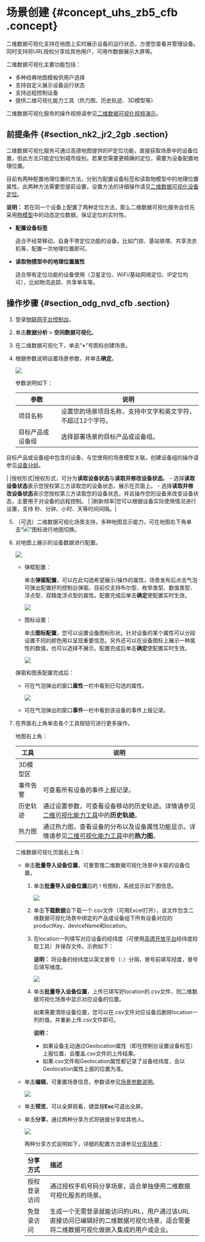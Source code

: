 # 场景创建 {#concept_uhs_zb5_cfb .concept}

二维数据可视化支持在地图上实时展示设备的运行状态，方便您查看并管理设备。同时支持将URL授权分享给其他用户，可用作数据展示大屏等。

二维数据可视化主要功能包括：

-   多种经典地图模板供用户选择
-   支持自定义展示设备运行状态
-   支持远程控制设备
-   提供二维可视化能力工具（热力图、历史轨迹、3D模型等）

二维数据可视化服务的操作视频请参见[二维数据可视化视频演示](../../../../cn.zh-CN/视频演示/二维数据可视化.md#)。

## 前提条件 {#section_nk2_jr2_2gb .section}

二维数据可视化服务可通过高德地图提供的IP定位功能，直接获取场景中的设备位置，但此方法只能定位到城市级别。若果您需要更精确的定位，需要为设备配置地理位置。

目前有两种配置地理位置的方法，分别为配置设备标签和读取物模型中的地理位置属性。此两种方法需要您提前设置，设置方法的详细操作请见[二维数据可视化设备定位](cn.zh-CN/空间数据可视化/二维数据可视化/设备定位.md#)。

**说明：** 若在同一个设备上配置了两种定位方法，那么二维数据可视化服务会优先采用[物模型](../../../../cn.zh-CN/用户指南/产品与设备/物模型/概述.md#)中的动态定位数据，保证定位的实时性。

-   **配置设备标签** 

    适合不经常移动，自身不带定位功能的设备，比如门锁、基站铁塔、共享洗衣机等，配置一次地理位置即可。

-   **读取物模型中的地理位置属性** 

    适合带有定位功能的设备使用（卫星定位、WiFi/基站网络定位、IP定位均可），比如物流追踪、共享单车等。


## 操作步骤 {#section_odg_nvd_cfb .section}

1.  登录[物联网平台控制台](https://iot.console.aliyun.com/)。
2.  单击**数据分析** \> **空间数据可视化**。
3.  在二维数据可视化下，单击“**+**”号图标创建场景。
4.  根据参数说明设置场景参数，并单击**确定**。

    ![](http://static-aliyun-doc.oss-cn-hangzhou.aliyuncs.com/assets/img/155550/156110987844070_zh-CN.png)

    参数说明如下：

    |参数|说明|
    |--|--|
    |项目名称|设置您的场景项目名称，支持中文字和英文字符，不超过12个字符。|
    |目标产品或设备组| 选择部署场景的目标产品或设备组。

 目标产品或设备组中包含的设备，与您使用的场景模型关联。创建设备组的操作请参见[设备分组](../../../../cn.zh-CN/用户指南/产品与设备/设备分组.md#)。

 |
    |授权形式|授权形式，可分为**读取设备状态**与**读取并修改设备状态**。     -   选择**读取设备状态**表示您授权第三方读取您的设备状态，展示在页面上。
    -   选择**读取并修改设备状态**表示您授权第三方读取您的设备状态，并且操作您的设备来改变设备状态，主要用于对设备的远程控制。
 |
    |刷新频率|您可以根据设备实际使用情况进行设置，支持 秒、分钟、小时、天等时间间隔。|

5.  （可选）二维数据可视化场景支持，多种地图显示能力，可在地图右下角单击“![](http://static-aliyun-doc.oss-cn-hangzhou.aliyuncs.com/assets/img/155550/156110987849087_zh-CN.png)”图标进行地图切换。
6.  对地图上展示的设备数据进行配置。

    ![](http://static-aliyun-doc.oss-cn-hangzhou.aliyuncs.com/assets/img/155550/156110987844071_zh-CN.png)

    -   弹框配置：

        单击**弹窗配置**，可以在此勾选希望展示/操作的属性，场景发布后点击气泡可弹出配置好的控制台弹窗。目前仅支持布尔型、枚举类型、数值类型、浮点型、双精度浮点型的属性。配置完成后单击**确定**使配置实时生效。

        ![](http://static-aliyun-doc.oss-cn-hangzhou.aliyuncs.com/assets/img/155550/156110987844074_zh-CN.png)

    -   图标设置：

        单击**图标配置**，您可以设置设备图标形状。针对设备的某个属性可以分段设置不同的颜色用以呈现重要信息。另外还可以在设备图标上展示一种属性的数值，也可以选择不展示。配置完成后单击**确定**使配置实时生效。

        ![](http://static-aliyun-doc.oss-cn-hangzhou.aliyuncs.com/assets/img/155550/156110987944075_zh-CN.png)

    弹窗和图表配置完成后：

    -   可在气泡弹出的窗口**属性**一栏中看到已勾选的属性。

        ![](http://static-aliyun-doc.oss-cn-hangzhou.aliyuncs.com/assets/img/155550/156110987944079_zh-CN.png)

    -   可在气泡弹出的窗口**事件**一栏中看到该设备的事件上报记录。
7.  在界面右上角单击各个工具按钮可进行更多操作。

    地图右上角：

    |工具|说明|
    |--|--|
    |3D模型区| |
    |事件告警|可查看所有设备的事件上报记录。|
    |历史轨迹|通过设置参数，可查看设备移动的历史轨迹。详情请参见[二维可视化能力工具](cn.zh-CN/空间数据可视化/二维数据可视化/3D模型区.md#)中的**历史轨迹**。|
    |热力图|通过热力图，查看设备的分布以及设备属性功能显示。详情请参见[二维可视化能力工具](cn.zh-CN/空间数据可视化/二维数据可视化/3D模型区.md#)中的**热力图**。|

    二维数据可视化页面右上角：

    -   单击**批量导入设备位置**，可重管理二维数据可视化场景中关联的设备位置。
        1.  单击**批量导入设备位置**后的`？`号图标，系统显示如下图信息。

            ![](http://static-aliyun-doc.oss-cn-hangzhou.aliyuncs.com/assets/img/155550/156110987944349_zh-CN.png)

        2.  单击**下载数据**会下载一个.csv文件（可用Excel打开），该文件包含二维数据可视化场景中绑定的产品或设备组下所有设备对应的productKey、deviceName和location。
        3.  在location一列填写对应设备的经纬度（可使用[高德开放平台](https://lbs.amap.com/console/show/picker)经纬度拾取工具）并保存文件。示例如下：

            **说明：** 将设备的经纬度以英文冒号（`:`）分隔，冒号前填写经度，冒号后填写维度。

            ![](http://static-aliyun-doc.oss-cn-hangzhou.aliyuncs.com/assets/img/155550/156110987944350_zh-CN.png)

        4.  单击**批量导入设备位置**，上传已填写好location的.csv文件，则二维数据可视化场景中显示对应设备的位置。

            如果需要清除设备位置，您可以在.csv文件对应设备后删除location一列的值，并重新上传.csv文件即可。

            **说明：** 

            -   如果设备主动通过Geolocation属性（即在控制台设置设备标签）上报位置，会覆盖.csv文件的上传结果。
            -   如果.csv文件和Geolocation属性都记录了设备经纬度，会以Geolocation属性上报的位置为准。
    -   单击**编辑**，可重置场景信息，参数请参见[场景参数说明](#)。

        ![](http://static-aliyun-doc.oss-cn-hangzhou.aliyuncs.com/assets/img/155550/156110988044081_zh-CN.png)

    -   单击**预览**，可以全屏观看，键盘按**Esc**可退出全屏。
    -   单击**分享**，通过两种分享方式将链接分享给其他人。

        ![](http://static-aliyun-doc.oss-cn-hangzhou.aliyuncs.com/assets/img/155550/156110988044083_zh-CN.png)

        两种分享方式说明如下，详细的配置方法请参见[分享场景](cn.zh-CN/空间数据可视化/分享场景.md#)：

        |分享方式|描述|
        |:---|:-|
        |授权登录访问|通过授权手机号码分享场景，适合单独使用二维数据可视化服务的场景。|
        |免登录访问|生成一个无需登录就能访问的URL，用户通过该URL直接访问已编辑好的二维数据可视化场景，适合需要将二维数据可视化做嵌入集成的用户或企业。|



